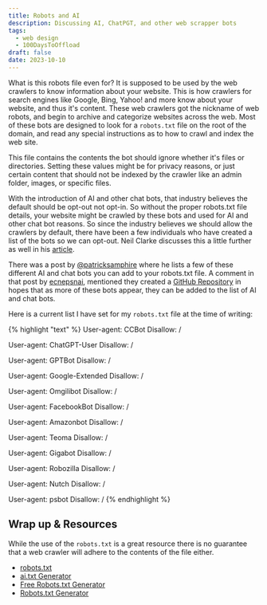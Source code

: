 ```yaml
---
title: Robots and AI
description: Discussing AI, ChatPGT, and other web scrapper bots
tags: 
  - web design
  - 100DaysToOffload
draft: false
date: 2023-10-10
---
```


What is this robots file even for? It is supposed to be used by the web crawlers to know information about your website. This is how crawlers for search engines like Google, Bing, Yahoo! and more know about your website, and thus it's content. These web crawlers got the nickname of web robots, and begin to archive and categorize websites across the web. Most of these bots are designed to look for a `robots.txt` file on the root of the domain, and read any special instructions as to how to crawl and index the web site.

This file contains the contents the bot should ignore whether it's files or directories. Setting these values might be for privacy reasons, or just certain content that should not be indexed by the crawler like an admin folder, images, or specific files.

With the introduction of AI and other chat bots, that industry believes the default should be opt-out not opt-in. So without the proper robots.txt file details, your website might be crawled by these bots and used for AI and other chat bot reasons. So since the industry believes we should allow the crawlers by default, there have been a few individuals who have created a list of the bots so we can opt-out. Neil Clarke discusses this a little further as well in his [article](https://neil-clarke.com/block-the-bots-that-feed-ai-models-by-scraping-your-website/).

There was a post by [@patricksamphire](https://wandering.shop/@patricksamphire/111147479309728367) where he lists a few of these different AI and chat bots you can add to your robots.txt file. A comment in that post by [ecnepsnai](https://github.com/ecnepsnai), mentioned they created a [GitHub Repository](https://github.com/ecnepsnai/Robots.txt-Block-AI) in hopes that as more of these bots appear, they can be added to the list of AI and chat bots.

Here is a current list I have set for my `robots.txt` file at the time of writing:

{% highlight "text" %}
User-agent: CCBot
Disallow: /

User-agent: ChatGPT-User
Disallow: /

User-agent: GPTBot
Disallow: /

User-agent: Google-Extended
Disallow: /

User-agent: Omgilibot
Disallow: /

User-agent: FacebookBot
Disallow: /

User-agent: Amazonbot
Disallow: /

User-agent: Teoma
Disallow: /

User-agent: Gigabot
Disallow: /

User-agent: Robozilla
Disallow: /

User-agent: Nutch
Disallow: /

User-agent: psbot
Disallow: /
{% endhighlight %}

## Wrap up & Resources

While the use of the `robots.txt` is a great resource there is no guarantee that a web crawler will adhere to the contents of the file either.

- [robots.txt](https://en.wikipedia.org/wiki/Robots.txt)
- [ai.txt Generator](https://site.spawning.ai/spawning-ai-txt)
- [Free Robots.txt Generator](https://www.seoptimer.com/robots-txt-generator)
- [Robots.txt Generator](https://www.robotstxtgenerator.org/)
